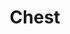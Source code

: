 ---
layout: prop
title: Chest
categories: set-pieces
images: ["assets/set-pieces/chest/Trunks.JPG"]
desc: null
---
